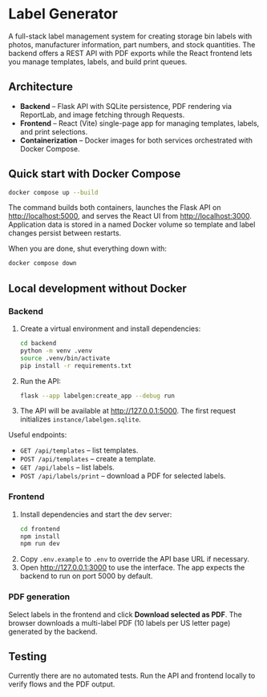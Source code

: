 # Label Generator

A full-stack label management system for creating storage bin labels with photos, manufacturer information, part numbers, and stock quantities. The backend offers a REST API with PDF exports while the React frontend lets you manage templates, labels, and build print queues.

## Architecture

- **Backend** – Flask API with SQLite persistence, PDF rendering via ReportLab, and image fetching through Requests.
- **Frontend** – React (Vite) single-page app for managing templates, labels, and print selections.
- **Containerization** – Docker images for both services orchestrated with Docker Compose.

## Quick start with Docker Compose

```bash
docker compose up --build
```

The command builds both containers, launches the Flask API on <http://localhost:5000>, and serves the React UI from <http://localhost:3000>. Application data is stored in a named Docker volume so template and label changes persist between restarts.

When you are done, shut everything down with:

```bash
docker compose down
```

## Local development without Docker

### Backend

1. Create a virtual environment and install dependencies:
   ```bash
   cd backend
   python -m venv .venv
   source .venv/bin/activate
   pip install -r requirements.txt
   ```
2. Run the API:
   ```bash
   flask --app labelgen:create_app --debug run
   ```
3. The API will be available at <http://127.0.0.1:5000>. The first request initializes `instance/labelgen.sqlite`.

Useful endpoints:

- `GET /api/templates` – list templates.
- `POST /api/templates` – create a template.
- `GET /api/labels` – list labels.
- `POST /api/labels/print` – download a PDF for selected labels.

### Frontend

1. Install dependencies and start the dev server:
   ```bash
   cd frontend
   npm install
   npm run dev
   ```
2. Copy `.env.example` to `.env` to override the API base URL if necessary.
3. Open <http://127.0.0.1:3000> to use the interface. The app expects the backend to run on port 5000 by default.

### PDF generation

Select labels in the frontend and click **Download selected as PDF**. The browser downloads a multi-label PDF (10 labels per US letter page) generated by the backend.

## Testing

Currently there are no automated tests. Run the API and frontend locally to verify flows and the PDF output.

